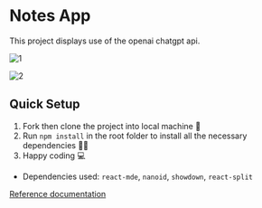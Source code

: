 # Notes App
This project displays use of the openai chatgpt api.

![1](https://user-images.githubusercontent.com/77986239/226477725-d9137830-be73-4325-a352-a531312d0c92.PNG)

![2](https://user-images.githubusercontent.com/77986239/226477751-a387a905-10db-4260-9806-814622dccb43.PNG)

## Quick Setup
1. Fork then clone the project into local machine 🍴
1. Run `npm install` in the root folder to install all the necessary dependencies 👩‍💻
1. Happy coding 💻

* Dependencies used: ``react-mde``, ``nanoid``, ``showdown``, ``react-split``

[Reference documentation](https://platform.openai.com/examples)
